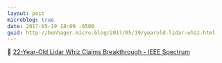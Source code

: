 ```yaml
---
layout: post
microblog: true
date: 2017-05-19 18:09 -0500
guid: http://benhager.micro.blog/2017/05/19/yearold-lidar-whiz.html
---
```

🚗 [22-Year-Old Lidar Whiz Claims Breakthrough - IEEE Spectrum](http://spectrum.ieee.org/cars-that-think/transportation/sensors/22yearold-lidar-whiz-claims-breakthrough)
